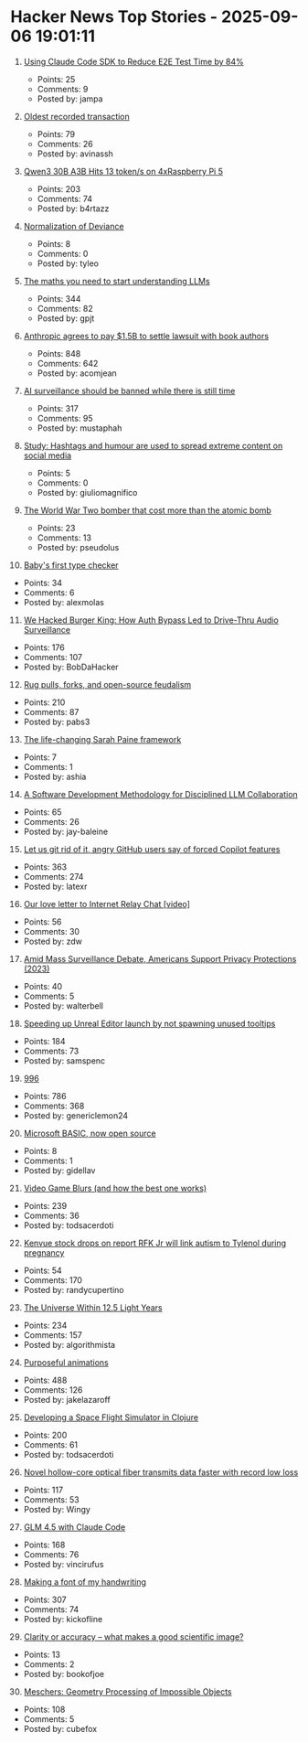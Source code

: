 # Hacker News Top Stories - 2025-09-06 19:01:11

1. [Using Claude Code SDK to Reduce E2E Test Time by 84%](https://jampauchoa.substack.com/p/best-of-both-worlds-using-claude)
   - Points: 25
   - Comments: 9
   - Posted by: jampa

2. [Oldest recorded transaction](https://avi.im/blag/2025/oldest-txn/)
   - Points: 79
   - Comments: 26
   - Posted by: avinassh

3. [Qwen3 30B A3B Hits 13 token/s on 4xRaspberry Pi 5](https://github.com/b4rtaz/distributed-llama/discussions/255)
   - Points: 203
   - Comments: 74
   - Posted by: b4rtazz

4. [Normalization of Deviance](https://danluu.com/wat/)
   - Points: 8
   - Comments: 0
   - Posted by: tyleo

5. [The maths you need to start understanding LLMs](https://www.gilesthomas.com/2025/09/maths-for-llms)
   - Points: 344
   - Comments: 82
   - Posted by: gpjt

6. [Anthropic agrees to pay $1.5B to settle lawsuit with book authors](https://www.nytimes.com/2025/09/05/technology/anthropic-settlement-copyright-ai.html?unlocked_article_code=1.jk8.bTTt.Zir9wmtPaTp2&smid=url-share)
   - Points: 848
   - Comments: 642
   - Posted by: acomjean

7. [AI surveillance should be banned while there is still time](https://gabrielweinberg.com/p/ai-surveillance-should-be-banned)
   - Points: 317
   - Comments: 95
   - Posted by: mustaphah

8. [Study: Hashtags and humour are used to spread extreme content on social media](https://news.ku.dk/all_news/2025/09/hashtags-and-humour-are-used-to-spread-extreme-content-on-social-media/)
   - Points: 5
   - Comments: 0
   - Posted by: giuliomagnifico

9. [The World War Two bomber that cost more than the atomic bomb](https://www.bbc.com/future/article/20250829-the-bomber-that-became-ww2s-most-expensive-weapon)
   - Points: 23
   - Comments: 13
   - Posted by: pseudolus

10. [Baby's first type checker](https://austinhenley.com/blog/babytypechecker.html)
   - Points: 34
   - Comments: 6
   - Posted by: alexmolas

11. [We Hacked Burger King: How Auth Bypass Led to Drive-Thru Audio Surveillance](https://bobdahacker.com/blog/rbi-hacked-drive-thrus/)
   - Points: 176
   - Comments: 107
   - Posted by: BobDaHacker

12. [Rug pulls, forks, and open-source feudalism](https://lwn.net/SubscriberLink/1036465/e80ebbc4cee39bfb/)
   - Points: 210
   - Comments: 87
   - Posted by: pabs3

13. [The life-changing Sarah Paine framework](https://www.valstech.blog/p/the-life-changing-sarah-paine-framework)
   - Points: 7
   - Comments: 1
   - Posted by: ashia

14. [A Software Development Methodology for Disciplined LLM Collaboration](https://github.com/Varietyz/Disciplined-AI-Software-Development)
   - Points: 65
   - Comments: 26
   - Posted by: jay-baleine

15. [Let us git rid of it, angry GitHub users say of forced Copilot features](https://www.theregister.com/2025/09/05/github_copilot_complaints/)
   - Points: 363
   - Comments: 274
   - Posted by: latexr

16. [Our love letter to Internet Relay Chat [video]](https://www.youtube.com/watch?v=6UbKenFipjo)
   - Points: 56
   - Comments: 30
   - Posted by: zdw

17. [Amid Mass Surveillance Debate, Americans Support Privacy Protections (2023)](https://demandprogresseducationfund.org/new-polling-as-mass-surveillance-debate-reaches-final-stages-in-congress-americans-demonstrate-overwhelming-support-for-increased-privacy-protections/)
   - Points: 40
   - Comments: 5
   - Posted by: walterbell

18. [Speeding up Unreal Editor launch by not spawning unused tooltips](https://larstofus.com/2025/09/02/speeding-up-the-unreal-editor-launch-by-not-spawning-38000-tooltips/)
   - Points: 184
   - Comments: 73
   - Posted by: samspenc

19. [996](https://lucumr.pocoo.org/2025/9/4/996/)
   - Points: 786
   - Comments: 368
   - Posted by: genericlemon24

20. [Microsoft BASIC, now open source](https://www.pcworld.com/article/2898698/microsofts-first-ever-programming-language-was-just-open-sourced.html)
   - Points: 8
   - Comments: 1
   - Posted by: gidellav

21. [Video Game Blurs (and how the best one works)](https://blog.frost.kiwi/dual-kawase/)
   - Points: 239
   - Comments: 36
   - Posted by: todsacerdoti

22. [Kenvue stock drops on report RFK Jr will link autism to Tylenol during pregnancy](https://www.cnbc.com/2025/09/05/rfk-tylenol-autism-kenvue-stock-for-url.html)
   - Points: 54
   - Comments: 170
   - Posted by: randycupertino

23. [The Universe Within 12.5 Light Years](http://www.atlasoftheuniverse.com/12lys.html)
   - Points: 234
   - Comments: 157
   - Posted by: algorithmista

24. [Purposeful animations](https://emilkowal.ski/ui/you-dont-need-animations)
   - Points: 488
   - Comments: 126
   - Posted by: jakelazaroff

25. [Developing a Space Flight Simulator in Clojure](https://www.wedesoft.de/software/2025/09/05/clojure-game/)
   - Points: 200
   - Comments: 61
   - Posted by: todsacerdoti

26. [Novel hollow-core optical fiber transmits data faster with record low loss](https://phys.org/news/2025-09-hollow-core-optical-fiber-transmits.html)
   - Points: 117
   - Comments: 53
   - Posted by: Wingy

27. [GLM 4.5 with Claude Code](https://docs.z.ai/guides/llm/glm-4.5)
   - Points: 168
   - Comments: 76
   - Posted by: vincirufus

28. [Making a font of my handwriting](https://chameth.com/making-a-font-of-my-handwriting/)
   - Points: 307
   - Comments: 74
   - Posted by: kickofline

29. [Clarity or accuracy – what makes a good scientific image?](https://www.nature.com/articles/d41586-025-02757-7)
   - Points: 13
   - Comments: 2
   - Posted by: bookofjoe

30. [Meschers: Geometry Processing of Impossible Objects](https://anadodik.github.io/publication/meschers/)
   - Points: 108
   - Comments: 5
   - Posted by: cubefox

